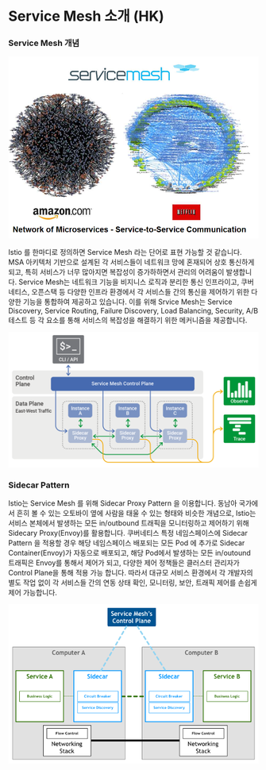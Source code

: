 # Service Mesh 소개 \(HK\)

### Service Mesh 개념

![](../../.gitbook/assets/image%20%2822%29.png)

Istio 를 한마디로 정의하면 Service Mesh 라는 단어로 표현 가능할 것 같습니다. MSA 아키텍처 기반으로 설계된 각 서비스들이 네트워크 망에 혼재되어 상호 통신하게 되고, 특히 서비스가 너무 많아지면 복잡성이 증가하하면서 관리의 어려움이 발생합니다. Service Mesh는 네트워크 기능을 비지니스 로직과 분리한 통신 인프라이고, 쿠버네티스, 오픈스택  등 다양한 인프라 환경에서 각 서비스들 간의 통신을 제어하기 위한 다양한 기능을 통합하여 제공하고 있습니다. 이를 위해 Srvice Mesh는 Service Discovery, Service Routing, Failure Discovery, Load Balancing, Security, A/B 테스트 등 각 요소를 통해 서비스의 복잡성을 해결하기 위한 메커니즘을 제공합니다.

![](../../.gitbook/assets/image%20%2821%29.png)

### Sidecar Pattern

Istio는 Service Mesh 를 위해 Sidecar Proxy Pattern 을 이용합니다. 동남아 국가에서 흔히 볼 수 있는 오토바이 옆에 사람을 태울 수 있는 형태와 비슷한 개념으로, Istio는 서비스 본체에서 발생하는 모든 in/outbound 트래픽을 모니터링하고 제어하기 위해 Sidecary Proxy\(Envoy\)를 활용합니다. 쿠버네티스 특정 네임스페이스에 Sidecar Pattern 을 적용할 경우 해당 네임스페이스 배포되는 모든 Pod 에 추가로 Sidecar Container\(Envoy\)가 자동으로 배포되고, 해당 Pod에서 발생하는 모든 in/outound 트래픽은 Envoy를 통해서 제어가 되고, 다양한 제어 정책들은 클러스터 관리자가 Control Plane을 통해 적용 가능 합니다. 따라서 대규모 서비스 환경에서 각 개발자의 별도 작업 없이 각 서비스들 간의 연동 상태 확인, 모니터링, 보안, 트래픽 제어를 손쉽게 제어 가능합니다.

![](../../.gitbook/assets/image%20%2816%29.png)

### 

